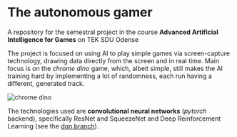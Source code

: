 # The autonomous gamer

A repository for the semestral project in the course 
**Advanced Artificial Intelligence for Games** on TEK SDU Odense

The project is focused on using AI to play simple games via screen-capture technology, drawing data directly from the screen and in real time. Main focus is on the *chrome dino* game, which, albeit simple, still makes the AI training hard by implementing a lot of randomness, each run having a different, generated track.

![chrome dino](https://miro.medium.com/max/1200/1*82D2cg8Gpe9CVISaph6RPg.gif)

The technologies used are **convolutional neural networks** (*pytorch* backend), specifically ResNet and SqueezeNet and Deep Reinforcement Learning (see the [dqn branch](https://github.com/janskvara/project/tree/dqn)).
